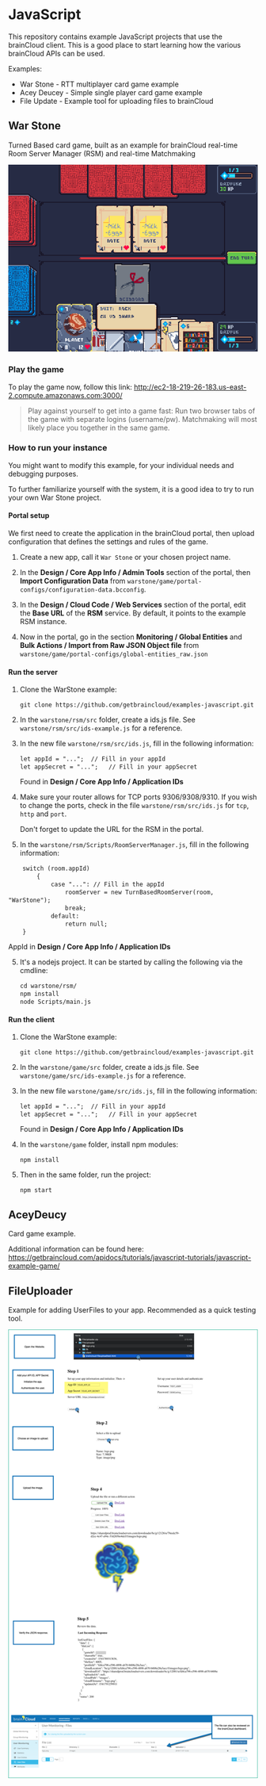 # JavaScript

This repository contains example JavaScript projects that use the brainCloud client. This is a good place to start learning how the various brainCloud APIs can be used.

Examples:
- War Stone - RTT multiplayer card game example
- Acey Deucey - Simple single player card game example
- File Update - Example tool for uploading files to brainCloud


## War Stone
Turned Based card game, built as an example for brainCloud real-time Room Server Manager (RSM) and real-time Matchmaking

![](screenshots/warstone.png)

### Play the game
To play the game now, follow this link:
http://ec2-18-219-26-183.us-east-2.compute.amazonaws.com:3000/


> Play against yourself to get into a game fast: Run two browser tabs of the game with separate logins (username/pw). Matchmaking will most likely place you together in the same game.

### How to run your instance
You might want to modify this example, for your individual needs and debugging purposes. 

To further familiarize yourself with the system, it is a good idea to try to run your own War Stone project.

#### Portal setup
We first need to create the application in the brainCloud portal, then upload configuration that defines the settings and rules of the game.
1. Create a new app, call it `War Stone` or your chosen project name.

2. In the **Design / Core App Info / Admin Tools** section of the portal, then **Import Configuration Data** from `warstone/game/portal-configs/configuration-data.bcconfig`.
3. In the **Design / Cloud Code / Web Services** section of the portal, edit the **Base URL** of the **RSM** service. By default, it points to the example RSM instance.
4. Now in the portal, go in the section **Monitoring / Global Entities** and **Bulk Actions / Import from Raw JSON Object file** from `warstone/game/portal-configs/global-entities_raw.json`

#### Run the server
1. Clone the WarStone example: 
    ```
    git clone https://github.com/getbraincloud/examples-javascript.git
    ```
2. In the `warstone/rsm/src` folder, create a ids.js file. See `warstone/rsm/src/ids-example.js` for a reference.

3. In the new file `warstone/rsm/src/ids.js`, fill in the following information:
   ```
   let appId = "...";  // Fill in your appId
   let appSecret = "...";   // Fill in your appSecret
   ```
   Found in **Design / Core App Info / Application IDs**

4. Make sure your router allows for TCP ports 9306/9308/9310. If you wish to change the ports, check in the file `warstone/rsm/src/ids.js` for `tcp`, `http` and `port`.

   Don't forget to update the URL for the RSM in the portal.

5. In the `warstone/rsm/Scripts/RoomServerManager.js`, fill in the following information:

```
    switch (room.appId)
        {
            case "...": // Fill in the appId
                roomServer = new TurnBasedRoomServer(room, "WarStone");
                break;
            default:
                return null;
    }
```
  AppId in **Design / Core App Info / Application IDs**

5. It's a nodejs project. It can be started by calling the following via the cmdline:
   ```
   cd warstone/rsm/
   npm install
   node Scripts/main.js
   ```

#### Run the client
1. Clone the WarStone example: 
    ```
    git clone https://github.com/getbraincloud/examples-javascript.git
    ```

2. In the `warstone/game/src` folder, create a ids.js file. See `warstone/game/src/ids-example.js` for a reference.

3. In the new file `warstone/game/src/ids.js`, fill in the following information:
   ```
   let appId = "...";  // Fill in your appId
   let appSecret = "...";   // Fill in your appSecret
   ```
   Found in **Design / Core App Info / Application IDs**
4. In the `warstone/game` folder, install npm modules: 
    ```
    npm install
    ```
5. Then in the same folder, run the project:
    ```
    npm start
    ```



## AceyDeucy

Card game example.

Additional information can be found here: https://getbraincloud.com/apidocs/tutorials/javascript-tutorials/javascript-example-game/




## FileUploader

Example for adding UserFiles to your app. Recommended as a quick testing tool.

![File Uploader Steps](/screenshots/FileUploaderSteps.png?raw=true)
